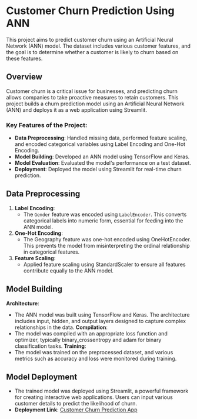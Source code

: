 # Customer Churn Prediction Using ANN

This project aims to predict customer churn using an Artificial Neural Network (ANN) model. The dataset includes various customer features, and the goal is to determine whether a customer is likely to churn based on these features.

## Overview

Customer churn is a critical issue for businesses, and predicting churn allows companies to take proactive measures to retain customers. This project builds a churn prediction model using an Artificial Neural Network (ANN) and deploys it as a web application using Streamlit.

### Key Features of the Project:

- **Data Preprocessing**: Handled missing data, performed feature scaling, and encoded categorical variables using Label Encoding and One-Hot Encoding.
- **Model Building**: Developed an ANN model using TensorFlow and Keras.
- **Model Evaluation**: Evaluated the model's performance on a test dataset.
- **Deployment**: Deployed the model using Streamlit for real-time churn prediction.

## Data Preprocessing

1. **Label Encoding**:
   - The `Gender` feature was encoded using `LabelEncoder`. This converts categorical labels into numeric form, essential for feeding into the ANN model.
2. **One-Hot Encoding**:
   - The Geography feature was one-hot encoded using OneHotEncoder. This prevents the model from misinterpreting the ordinal relationship in categorical features.
3. **Feature Scaling**:
   - Applied feature scaling using StandardScaler to ensure all features contribute equally to the ANN model.
  
## Model Building

**Architecture**:
   - The ANN model was built using TensorFlow and Keras. The architecture includes input, hidden, and output layers designed to capture complex relationships in the data.
**Compilation**:
   - The model was compiled with an appropriate loss function and optimizer, typically binary_crossentropy and adam for binary classification tasks.
**Training**:
   - The model was trained on the preprocessed dataset, and various metrics such as accuracy and loss were monitored during training.

## Model Deployment
   - The trained model was deployed using Streamlit, a powerful framework for creating interactive web applications. Users can input various customer details to predict the likelihood of churn.
- **Deployment Link**: [Customer Churn Prediction App](https://ann-classification-churn-prediction-pfrkb7vdbubvqs9fgcsrx6.streamlit.app/)

     
